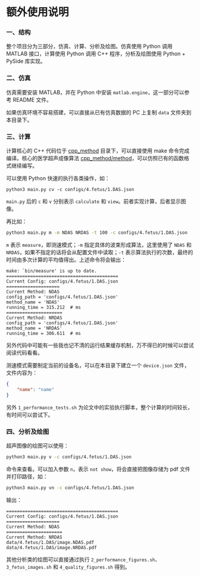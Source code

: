 # 额外使用说明

### 一、结构

整个项目分为三部分，仿真、计算、分析及绘图。仿真使用 Python 调用 MATLAB 接口，计算使用 Python 调用 C++ 程序，分析及绘图使用 Python + PySide 库实现。

### 二、仿真

仿真需要安装 MATLAB，并在 Python 中安装 `matlab.engine`，这一部分可以参考 README 文件。

如果仿真环境不容易搭建，可以直接从已有仿真数据的 PC 上复制 `data` 文件夹到本目录下。

### 三、计算

计算核心的 C++ 代码位于 [cpp_method](./cpp_method) 目录下，可以直接使用 make 命令完成编译。核心的医学超声成像算法 [cpp_method/method](./cpp_method/method)，可以仿照已有的函数格式继续编写。

可以使用 Python 快速的执行各类操作，如：

```shell
python3 main.py cv -c configs/4.fetus/1.DAS.json
```

`main.py` 后的 `c` 和 `v` 分别表示 `calculate` 和 `view`。前者实现计算，后者显示图像。

再比如：

```bash
python3 main.py m -m NDAS NRDAS -t 100 -c configs/4.fetus/1.DAS.json
```

`m` 表示 `measure`，即测速模式；`-m` 指定具体的波束形成算法，这里使用了 `NDAS` 和 `NRDAS`，如果不指定的话将会从配置文件中读取；`-t` 表示算法执行的次数，最终的时间由多次计算的平均值得出。上述命令将会输出：

```
make: `bin/measure' is up to date.
==========================================
Current Config: configs/4.fetus/1.DAS.json
====================
Current Method: NDAS
config_path = 'configs/4.fetus/1.DAS.json'
method_name = 'NDAS'
running_time = 315.212  # ms
=====================
Current Method: NRDAS
config_path = 'configs/4.fetus/1.DAS.json'
method_name = 'NRDAS'
running_time = 306.611  # ms
```

另外代码中可能有一些我也记不清的运行结果缓存机制，万不得已的时候可以尝试阅读代码看看。

测速模式需要制定当前的设备名，可以在本目录下建立一个 `device.json` 文件，文件内容为：

```json
{
    "name": "name"
}
```

另外 `1_performance_tests.sh` 为论文中的实验执行脚本，整个计算的时间较长，有时间可以尝试下。

### 四、分析及绘图

超声图像的绘图可以使用：

```bash
python3 main.py v -c configs/4.fetus/1.DAS.json
```

命令来查看。可以加入参数 `n`，表示 `not show`，将会直接把图像存储为 pdf 文件并打印路径，如：

```bash
python3 main.py vn -c configs/4.fetus/1.DAS.json
```

输出：

```
==========================================
Current Config: configs/4.fetus/1.DAS.json
====================
Current Method: NDAS
=====================
Current Method: NRDAS
data/4.fetus/1.DAS/image.NDAS.pdf
data/4.fetus/1.DAS/image.NRDAS.pdf
```

其他分析类的绘图可以直接通过执行 `2_performance_figures.sh`、`3_fetus_images.sh` 和 `4_quality_figures.sh` 得到。
